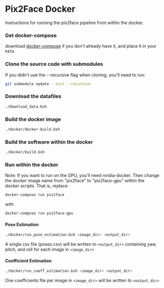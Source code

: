 # Pix2Face Docker
Instructions for running the pix2face pipeline from within the docker.

### Get docker-compose
download [docker-compose](https://github.com/docker/compose/releases/download/1.21.2/docker-compose-Linux-x86_64) if you don't already have it, and place it in your `PATH`.


### Clone the source code with submodules

If you didn't use the --recursive flag when cloning, you'll need to run:
```bash
git submodule update --init --recursive
```


### Download the datafiles

```bash
./download_data.bsh
```


### Build the docker image

```bash
./docker/docker-build.bsh
```


### Build the software within the docker

```bash
./docker/build.bsh
```


### Run within the docker

Note: If you want to run on the GPU, you'll need nvidia-docker.  Then change the docker image name from "pix2face" to "pix2face-gpu" within the docker scripts.
That is, replace 

```bash
docker-compose run pix2face
```

with

```bash
docker-compose run pix2face-gpu
```

#### Pose Estimation
```bash
./docker/run_pose_estimation.bsh <image_dir> <output_dir>
```
A single csv file (poses.csv) will be written to `<output_dir>` containing yaw, pitch, and roll for each image in `<image_dir>`

#### Coefficient Estimation
```bash
./docker/run_coeff_estimation.bsh <image_dir> <output_dir>
```
One coefficients file per image in `<image_dir>` will be written to `<output_dir>`
